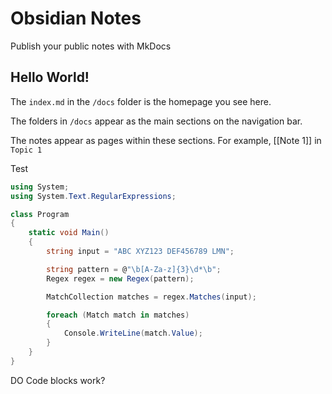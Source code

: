 # Obsidian Notes

Publish your public notes with MkDocs

## Hello World!

The `index.md` in the `/docs` folder is the homepage you see here.

The folders in `/docs` appear as the main sections on the navigation bar.

The notes appear as pages within these sections. For example, [[Note 1]] in `Topic 1`

Test

```csharp
using System;
using System.Text.RegularExpressions;

class Program
{
    static void Main()
    {
        string input = "ABC XYZ123 DEF456789 LMN";

        string pattern = @"\b[A-Za-z]{3}\d*\b";
        Regex regex = new Regex(pattern);

        MatchCollection matches = regex.Matches(input);

        foreach (Match match in matches)
        {
            Console.WriteLine(match.Value);
        }
    }
}
```

DO Code blocks work?
